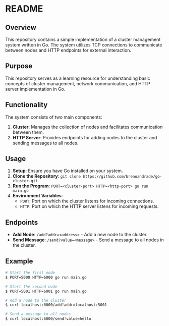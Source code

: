 # README

## Overview
This repository contains a simple implementation of a cluster management system written in Go. The system utilizes TCP connections to communicate between nodes and HTTP endpoints for external interaction.

## Purpose
This repository serves as a learning resource for understanding basic concepts of cluster management, network communication, and HTTP server implementation in Go.

## Functionality
The system consists of two main components:
1. **Cluster**: Manages the collection of nodes and facilitates communication between them.
2. **HTTP Server**: Provides endpoints for adding nodes to the cluster and sending messages to all nodes.

## Usage
1. **Setup**: Ensure you have Go installed on your system.
2. **Clone the Repository**: `git clone https://github.com/brenoandrade/go-cluster.git`
4. **Run the Program**: `PORT=<cluster-port> HTTP=<http-port> go run main.go`
5. **Environment Variables**:
   - `PORT`: Port on which the cluster listens for incoming connections.
   - `HTTP`: Port on which the HTTP server listens for incoming requests.

## Endpoints
- **Add Node**: `/add?addr=<address>` - Add a new node to the cluster.
- **Send Message**: `/send?value=<message>` - Send a message to all nodes in the cluster.

## Example
```bash
# Start the first node
$ PORT=5000 HTTP=6000 go run main.go

# Start the second node
$ PORT=5001 HTTP=6001 go run main.go

# Add a node to the cluster
$ curl localhost:6000/add?addr=localhost:5001

# Send a message to all nodes
$ curl localhost:6000/send?value=hello
```
